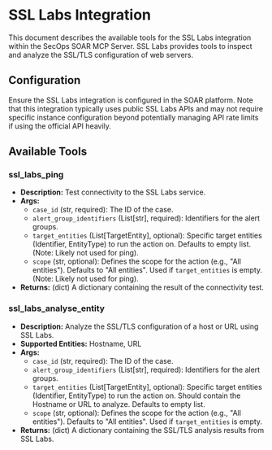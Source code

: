 # SSL Labs Integration

This document describes the available tools for the SSL Labs integration within the SecOps SOAR MCP Server. SSL Labs provides tools to inspect and analyze the SSL/TLS configuration of web servers.

## Configuration

Ensure the SSL Labs integration is configured in the SOAR platform. Note that this integration typically uses public SSL Labs APIs and may not require specific instance configuration beyond potentially managing API rate limits if using the official API heavily.

## Available Tools

### ssl_labs_ping
- **Description:** Test connectivity to the SSL Labs service.
- **Args:**
    - `case_id` (str, required): The ID of the case.
    - `alert_group_identifiers` (List[str], required): Identifiers for the alert groups.
    - `target_entities` (List[TargetEntity], optional): Specific target entities (Identifier, EntityType) to run the action on. Defaults to empty list. (Note: Likely not used for ping).
    - `scope` (str, optional): Defines the scope for the action (e.g., "All entities"). Defaults to "All entities". Used if `target_entities` is empty. (Note: Likely not used for ping).
- **Returns:** (dict) A dictionary containing the result of the connectivity test.

### ssl_labs_analyse_entity
- **Description:** Analyze the SSL/TLS configuration of a host or URL using SSL Labs.
- **Supported Entities:** Hostname, URL
- **Args:**
    - `case_id` (str, required): The ID of the case.
    - `alert_group_identifiers` (List[str], required): Identifiers for the alert groups.
    - `target_entities` (List[TargetEntity], optional): Specific target entities (Identifier, EntityType) to run the action on. Should contain the Hostname or URL to analyze. Defaults to empty list.
    - `scope` (str, optional): Defines the scope for the action (e.g., "All entities"). Defaults to "All entities". Used if `target_entities` is empty.
- **Returns:** (dict) A dictionary containing the SSL/TLS analysis results from SSL Labs.
